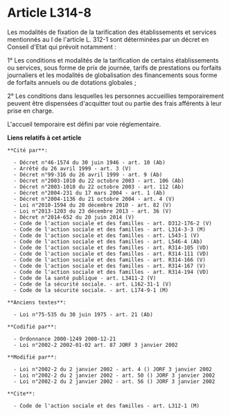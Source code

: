 # Article L314-8

Les modalités de fixation de la tarification des établissements et services mentionnés au I de l'article L. 312-1 sont
déterminées par un décret en Conseil d'Etat qui prévoit notamment :

1° Les conditions et modalités de la tarification de certains établissements ou services, sous forme de prix de journée,
tarifs de prestations ou forfaits journaliers et les modalités de globalisation des financements sous forme de forfaits
annuels ou de dotations globales ;

2° Les conditions dans lesquelles les personnes accueillies temporairement peuvent être dispensées d'acquitter tout ou partie
des frais afférents à leur prise en charge.

L'accueil temporaire est défini par voie réglementaire.

**Liens relatifs à cet article**

	**Cité par**:

	  - Décret n°46-1574 du 30 juin 1946 - art. 10 (Ab)
	  - Arrêté du 26 avril 1999 - art. 3 (V)
	  - Décret n°99-316 du 26 avril 1999 - art. 9 (Ab)
	  - Décret n°2003-1010 du 22 octobre 2003 - art. 106 (Ab)
	  - Décret n°2003-1010 du 22 octobre 2003 - art. 112 (Ab)
	  - Décret n°2004-231 du 17 mars 2004 - art. 1 (Ab)
	  - Décret n°2004-1136 du 21 octobre 2004 - art. 4 (V)
	  - Loi n°2010-1594 du 20 décembre 2010 - art. 82 (V)
	  - Loi n°2013-1203 du 23 décembre 2013 - art. 36 (V)
	  - Décret n°2014-652 du 20 juin 2014 (V)
	  - Code de l'action sociale et des familles - art. D312-176-2 (V)
	  - Code de l'action sociale et des familles - art. L314-3-3 (M)
	  - Code de l'action sociale et des familles - art. L543-1 (V)
	  - Code de l'action sociale et des familles - art. L546-4 (Ab)
	  - Code de l'action sociale et des familles - art. R314-105 (VD)
	  - Code de l'action sociale et des familles - art. R314-111 (VD)
	  - Code de l'action sociale et des familles - art. R314-166 (V)
	  - Code de l'action sociale et des familles - art. R314-167 (V)
	  - Code de l'action sociale et des familles - art. R314-194 (VD)
	  - Code de la santé publique - art. L3411-2 (V)
	  - Code de la sécurité sociale. - art. L162-31-1 (V)
	  - Code de la sécurité sociale. - art. L174-9-1 (M)

	**Anciens textes**:

	  - Loi n°75-535 du 30 juin 1975 - art. 21 (Ab)

	**Codifié par**:

	  - Ordonnance 2000-1249 2000-12-21
	  - Loi n°2002-2 2002-01-02 art. 87 JORF 3 janvier 2002

	**Modifié par**:

	  - Loi n°2002-2 du 2 janvier 2002 - art. 4 () JORF 3 janvier 2002
	  - Loi n°2002-2 du 2 janvier 2002 - art. 50 () JORF 3 janvier 2002
	  - Loi n°2002-2 du 2 janvier 2002 - art. 56 () JORF 3 janvier 2002

	**Cite**:

	  - Code de l'action sociale et des familles - art. L312-1 (M)
